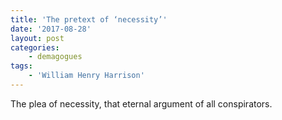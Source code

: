 ```yaml
---
title: 'The pretext of ‘necessity’'
date: '2017-08-28'
layout: post
categories:
    - demagogues
tags:
    - 'William Henry Harrison'
---
```


The plea of necessity, that eternal argument of all conspirators.